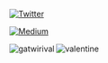 [![Twitter](https://img.shields.io/twitter/url/https/twitter.com/gatwirival.svg?style=social&label=Follow%20%40gatwirival)](https://twitter.com/gatwirival)

<a href="https://medium.com/@gatwirival"><img alt="Medium" src="https://img.shields.io/badge/Google-DevLibrary-blue"></a>

<p><img align="left" src="https://github-readme-stats.vercel.app/api/top-langs?username=gatwirival&show_icons=true&locale=en&layout=compact" alt="gatwirival" /></p>
<p><img align="center" src="https://github-readme-streak-stats.herokuapp.com/?user=gatwirival&" alt="valentine" /></p>
</br>
